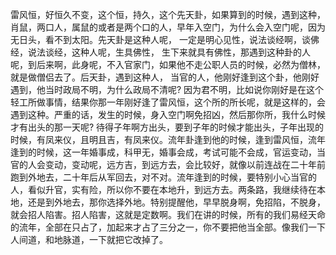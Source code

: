 雷风恒，好恒久不变，这个恒，持久，这个先天卦，如果算到的时候，遇到这种，肖鼠，两口人，属鼠的或者是两个口的人，早年入空门，为什么会入空门呢，因为无日头，看不到太阳。先天卦是这种人呢， 一定是明心见性，说法谈经啊，谈佛经，说法谈经，这种人呢，生具佛性， 生下来就具有佛性，那遇到这种卦的人呢，到后来啊，此身呢，不入官家门，如果他不走公职人员的时候，必然为僧林，就是做僧侣去了。后天卦，遇到这种人， 当官的人，他刚好逢到这个卦，他刚好遇到，他当时政局不明，为什么政局不清呢? 因为君不明，比如说你刚好是在这个轻工所做事情，结果你那一年刚好逢了雷风恒，这个所的所长呢，就是这样的，会遇到这种。严重的话，发生的时候，身入空门啊免招凶，然后那你所，我什么时候才有出头的那一天呢? 待得子年啊方出头，要到子年的时候才能出头，子年出现的时候，有凤来仪，且明且吉，有凤来仪。流年卦逢到他的时候，逢到雷风恒，流年逢到的时候，这一年婚事成，科甲无，婚事会成，考试可能不会成，官运变动，当官的人会变动，变动呢，远方吉，到远方去，会比较好，就像以前连战在二十年前跑到外地去，二十年后从军回去，对不对。流年逢到的时候，要特别小心当官的人，看似升官，实有险，所以你不要在本地升，到远方去。两条路，我继续待在本地，还是到外地去，那你选择外地。特别提醒他，早早脱身啊，免招陷，不脱身，就会招人陷害。招人陷害，这就是定数啊。我们在讲的时候，所有的我们易经天命的流年，全部在只占了，加起来才占了三分之一，你不要把他当全部。像我们一下人间道，和地脉道，一下就把它改掉了。